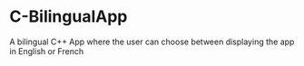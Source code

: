 # C-BilingualApp
A bilingual C++ App where the user can choose between displaying the app in English or French
